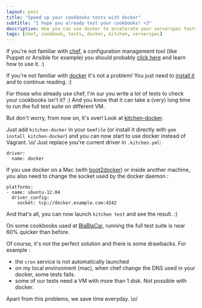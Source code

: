 ```yaml
---
layout: post
title: "Speed up your cookbooks tests with docker"
subtitle: "I hope you already test your cookbooks! <3"
description: How you can use docker to accelerate your serverspec tests
tags: [chef, cookbook, tests, docker, kitchen, serverspec]
---
```


If you're not familiar with [chef](https://www.getchef.com/), a configuration
management tool (like Puppet or Ansible for example) you should probably [click
here](https://learn.getchef.com/) and learn how to use it. :)

If you're not familiar with [docker](https://www.docker.com/) it's not a
problem! You just need to [install
it](https://docs.docker.com/installation/#installation) and to continue
reading. :)

For those who already use chef, I'm sur you write a lot of tests to check your
cookbooks isn't it? :) And you know that it can take a (very) long time to run
the full test suite on different VM.

But don't worry, from now on, it's over! Look at
[kitchen-docker](https://github.com/portertech/kitchen-docker).

Just add `kitchen-docker` in your `Gemfile` (or install it directly with `gem
install kitchen-docker`) and you can now start to use docker instead of
Vagrant. \o/ Just replace you're current driver in `.kitchen.yml`:

```language-yaml
driver:
  name: docker
```

If you use docker on a Mac (with
[boot2docker](https://github.com/boot2docker/boot2docker)) or inside another
machine, you also need to change the socket used by the docker daemon :

```language-yaml
platforms:
- name: ubuntu-12.04
  driver_config:
    socket: tcp://docker.example.com:4242
```

And that's all, you can now launch `kitchen test` and see the result. :)

On some cookbooks used at [BlaBlaCar](http://www.blablacar.com), running the
full test suite is near 60% quicker than before.

Of course, it's not the perfect solution and there is some drawbacks. For
example :
* the `cron` service is not automatically launched
* on my local environment (mac), when chef change the DNS used in your docker,
  some tests fails.
* some of our tests need a VM with more than 1 disk. Not possible with docker.

Apart from this problems, we save time everyday. \o/
